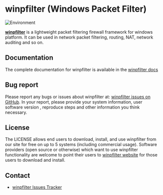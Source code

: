 winpfilter (Windows Packet Filter)
==========

![Environment](https://img.shields.io/badge/Windows-7,%208,%208.1,%2010,%2011-brightgreen.svg)

[**winpfilter**](https://winpfilter.org/) is a lightweight packet filtering firewall framework for windows platform.
It can be used in network packet filtering, routing, NAT, network auditing and so on.

## Documentation

The complete documentation for winpfilter is available in the [winpfilter docs](https://docs.winpfilter.org/)

## Bug report

Please report any bugs or issues about winpfilter at: [winpfilter issues on
GitHub](https://github.com/winpfilter/winpfilter/issues). In your report, please provide
your system information, user software version , reproduce steps and other
information you think necessary. 

## License

The LICENSE allows end users to download, install, and use winpfilter from our site for free on up to 5
systems (including commercial usage). Software providers (open source or otherwise) which want to use winpfilter functionality are welcome to point their
users to [winpfilter website](https://winpfilter.org/) for those users to download and install.


## Contact

* [winpfilter Issues Tracker](https://github.com/winpfilter/winpfilter/issues/)
